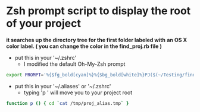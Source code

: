 # Zsh prompt script to display the root of your project


 **it searches up the directory tree for the first folder labeled with**
 **an OS X color label. ( you can change the color in the find_proj.rb file )**

* put this in your '~/.zshrc'
    * I modified the default Oh-My-Zsh prompt

```zsh
export PROMPT='%{$fg_bold[cyan]%}%{$bg_bold[white]%}PJ($(~/Testing/find_proj.rb))%{$bg_bold[default]%}%{$fg_bold[green]%}%p %{$fg[cyan]%}%c %{$fg_bold[blue]%}$(git_prompt_info)%{$fg_bold[blue]%} % %{$reset_color%}'
```

* put this in your '~/.aliases' or '~/.zshrc'
    * typing 'p <CR>' will move you to your project root

```zsh
function p () { cd `cat /tmp/proj_alias.tmp` }
```
